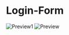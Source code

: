 # Login-Form
![Preview1](https://user-images.githubusercontent.com/123701593/219241783-585fa74f-a889-4e04-afd1-832bb4808ad8.png)
![Preview](https://user-images.githubusercontent.com/123701593/219241794-c250ae4a-b768-4506-b926-fc254016d141.png)
